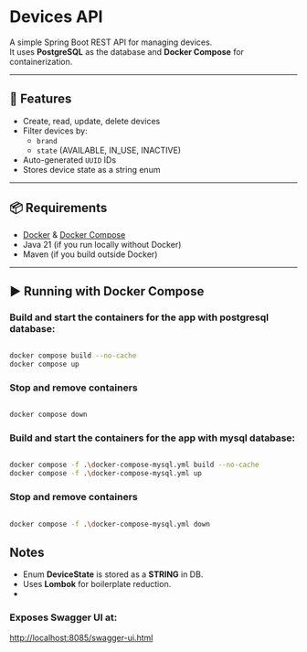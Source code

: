 # Devices API

A simple Spring Boot REST API for managing devices.  
It uses **PostgreSQL** as the database and **Docker Compose** for containerization.

---

## 🚀 Features
- Create, read, update, delete devices
- Filter devices by:
    - `brand`
    - `state` (AVAILABLE, IN_USE, INACTIVE)
- Auto-generated `UUID` IDs
- Stores device state as a string enum

---

## 📦 Requirements
- [Docker](https://www.docker.com/) & [Docker Compose](https://docs.docker.com/compose/)
- Java 21 (if you run locally without Docker)
- Maven (if you build outside Docker)

---

## ▶️ Running with Docker Compose

### Build and start the containers for the app with postgresql database:

```bash

docker compose build --no-cache
docker compose up

```

### Stop and remove containers

```bash

docker compose down

```

### Build and start the containers for the app with mysql database:

```bash

docker compose -f .\docker-compose-mysql.yml build --no-cache
docker compose -f .\docker-compose-mysql.yml up

```

### Stop and remove containers

```bash

docker compose -f .\docker-compose-mysql.yml down

```

## Notes
- Enum **DeviceState** is stored as a **STRING** in DB.
- Uses **Lombok** for boilerplate reduction.
- 
### Exposes **Swagger UI** at:  
  [http://localhost:8085/swagger-ui.html](http://localhost:8085/swagger-ui.html)
